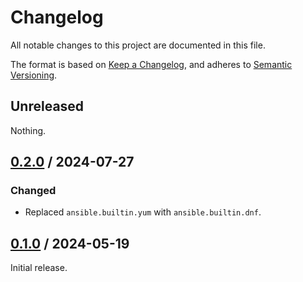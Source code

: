 # Changelog

All notable changes to this project are documented in this file.

The format is based on [Keep a Changelog](https://keepachangelog.com/en/1.1.0),
and adheres to [Semantic Versioning](https://semver.org/spec/v2.0.0).

## Unreleased

Nothing.

## [0.2.0](https://github.com/trallnag/ansible-role-aws-ssm-plugin/compare/v0.1.0...v0.2.0) / 2024-07-27

### Changed

- Replaced `ansible.builtin.yum` with `ansible.builtin.dnf`.

## [0.1.0](https://github.com/trallnag/ansible-role-aws-ssm-plugin/compare/72dad404d48e94e60c03e8a311544852c7316f37...v0.1.0) / 2024-05-19

Initial release.
